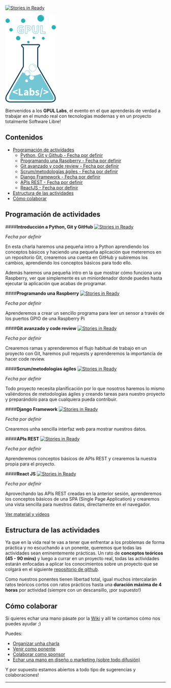 [![Stories in Ready](https://badge.waffle.io/gpul-labs/roadmap.png?label=ready&title=Ready)](https://waffle.io/gpul-labs/roadmap)

<img src="img/logo-labs.png" height="275" width="159" >

Bienvenidos a los **GPUL Labs**, el evento en el que aprenderás de verdad a trabajar en el mundo real con tecnologías modernas y en un proyecto totalmente Software Libre!

## Contenidos
* [Programación de actividades](#actividades)
  * [Python, Git y Github - Fecha por definir](#semana0)
  * [Programando una Raspberry - Fecha por definir](#semana1)
  * [Git avanzado y code review - Fecha por definir](#semana2)
  * [Scrum/metodologías ágiles - Fecha por definir](#semana3)
  * [Django Framework - Fecha por definir](#semana4)
  * [APIs REST - Fecha por definir](#semana5)
  * [ReactJS - Fecha por definir](#semana6)
* [Estructura de las actividades](#estructura)
* [Cómo colaborar](#colaborar)

## <a name="actividades">Programación de actividades</a>

####<a name="semana0">**Introducción a Python, Git y GitHub**</a>
[![Stories in Ready](https://img.shields.io/badge/status-pendiente%20de%20ponente-yellow.svg)]()

*Fecha por definir*

En esta charla haremos una pequeña intro a Python aprendiendo los conceptos básicos y haciendo una pequeña aplicación que meteremos en un repositorio Git, crearemos una cuenta en GitHub y subiremos los cambios, aprendiendo los conceptos básicos para todo ello.

Además haremos una pequeña intro en la que mostrar cómo funciona una Raspberry, ver que simplemente es un miniordenador donde puedes hasta ejecutar la aplicación que acabas de programar.

####<a name="semana1">**Programando una Raspberry**</a>
[![Stories in Ready](https://img.shields.io/badge/status-pendiente%20de%20ponente-yellow.svg)]()

*Fecha por definir*

Aprenderemos a crear un sencillo programa para leer un sensor a través de los puertos GPIO de una Raspberry Pi

####<a name="semana2">**Git avanzado y code review**</a>
[![Stories in Ready](https://img.shields.io/badge/status-sin%20ponente-red.svg)]()

*Fecha por definir*

Crearemos ramas y aprenderemos el flujo habitual de trabajo en un proyecto con Git, haremos pull requests y aprenderemos la importancia de hacer code review.

####<a name="semana3">**Scrum/metodologías ágiles**</a>
[![Stories in Ready](https://img.shields.io/badge/status-sin%20ponente-red.svg)]()

*Fecha por definir*

Todo proyecto necesita planificación por lo que nosotros haremos lo mismo valiéndonos de metodologías ágiles y creando tareas para nuestro proyecto y preparándolo para que cualquiera pueda contribuir.

####<a name="semana4">**Django Framework**</a>
[![Stories in Ready](https://img.shields.io/badge/status-sin%20ponente-red.svg)]()

*Fecha por definir*

Crearemos unha sencilla interfaz web para mostrar nuestros datos.

####<a name="semana5">**APIs REST**</a>
[![Stories in Ready](https://img.shields.io/badge/status-sin%20ponente-red.svg)]()

*Fecha por definir*

Aprenderemos conceptos básicos de APIs REST y crearemos la nuestra propia para el proyecto.

####<a name="semana6">**React JS**</a>
[![Stories in Ready](https://img.shields.io/badge/status-pendiente%20de%20ponente-yellow.svg)]()

*Fecha por definir*

Aprovechando las APIs REST creadas en la anterior sesión, aprenderemos los conceptos básicos de una SPA (Single Page Application) y crearemos una vista sencilla para nuestros datos, directamente en el navegador.


[Ver material y videos](https://github.com/gpul-labs/roadmap/wiki/Material-de-actividades)

## <a name="estructura">Estructura de las actividades</a>
Ya que en la vida real te vas a tener que enfrentar a los problemas de forma práctica y no escuchando a un ponente, queremos que todas las actividades sean eminentemente prácticas.
Un rato de **conceptos teóricos (45 - 90 mins)** y luego a currar en un proyecto real, todas las actividades estarán enfocadas a aplicar los conocimientos sobre un proyecto que se colgará en el siguiente [repositorio de github](https://github.com/gpul-labs). 

Como nuestros ponentes tienen libertad total, igual muchos intercalarán ratos teóricos cortos con ratos prácticos hasta una **duración máxima de 4 horas** por actividad (siempre con un descansillo, ¡por supuesto!)

## <a name="colaborar">Cómo colaborar</a>
Si quieres echar una mano pásate por la [Wiki](https://github.com/gpul-labs/roadmap/wiki) y allí te contamos cómo nos puedes ayudar ;)

Puedes:
- [Organizar unha charla](https://github.com/gpul-labs/roadmap/wiki/Organizar-una-charla)
- [Venir como ponente](https://github.com/gpul-labs/roadmap/wiki/Venir-como-ponente)
- [Colaborar como sponsor](https://github.com/gpul-labs/roadmap/wiki/Ser-sponsor)
- [Echar una mano en diseño o marketing (sobre todo difusión)](https://github.com/gpul-labs/roadmap/wiki/Dise%C3%B1o-y-marketing)

Y por supuesto estamos abiertos a todo tipo de sugerencias y colaboraciones!

----------

